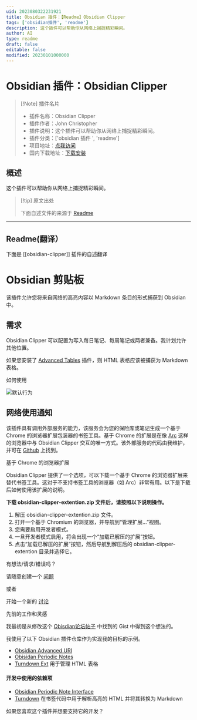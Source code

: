```yaml
---
uid: 2023080322231921
title: Obsidian 插件：【Readme】Obsidian Clipper
tags: ['obsidian插件', 'readme']
description: 这个插件可以帮助你从网络上捕捉精彩瞬间。
author: AI
type: readme
draft: false
editable: false
modified: 20230101000000
---
```


# Obsidian 插件：Obsidian Clipper

> [!Note] 插件名片
> - 插件名称：Obsidian Clipper
> - 插件作者：John Christopher
> - 插件说明：这个插件可以帮助你从网络上捕捉精彩瞬间。
> - 插件分类：['obsidian 插件 ', 'readme']
> - 项目地址：[点我访问](https://github.com/jgchristopher/obsidian-clipper)
> - 国内下载地址：[下载安装](https://pkmer.cn/products/plugin/pluginMarket/?obsidian-clipper)

## 概述

这个插件可以帮助你从网络上捕捉精彩瞬间。

> [!tip] 原文出处
>
>下面自述文件的来源于 [Readme](https://ghproxy.net/https://raw.githubusercontent.com/jgchristopher/obsidian-clipper/main/README.md)
>

---

## Readme(翻译）

下面是 [[obsidian-clipper]] 插件的自述翻译

# Obsidian 剪贴板

该插件允许您将来自网络的高亮内容以 Markdown 条目的形式捕获到 Obsidian 中。

## 需求

Obsidian Clipper 可以配置为写入每日笔记、每周笔记或两者兼备。我计划允许其他位置。

如果您安装了 [Advanced Tables]() 插件，则 HTML 表格应该被捕获为 Markdown 表格。

如何使用

![默认行为](./gifs/default.gif)

## 网络使用通知

该插件具有调用外部服务的能力，该服务会为您的保险库或笔记生成一个基于 Chrome 的浏览器扩展包装器的书签工具。基于 Chrome 的扩展是在像 [Arc](https://arc.net/) 这样的浏览器中与 Obsidian Clipper 交互的唯一方式。该外部服务的代码由我维护，并可在 [Github](https://github.com/jgchristopher/obsidian_clipper_extension_maker) 上找到。

基于 Chrome 的浏览器扩展

Obsidian Clipper 提供了一个选项，可以下载一个基于 Chrome 的浏览器扩展来替代书签工具。这对于不支持书签工具的浏览器（如 Arc）非常有用。以下是下载后如何使用该扩展的说明。

**下载 obsidian-clipper-extention.zip 文件后，请按照以下说明操作。**

1. 解压 obsidian-clipper-extention.zip 文件。
2. 打开一个基于 Chromium 的浏览器，并导航到“管理扩展...”视图。
3. 您需要启用开发者模式。
4. 一旦开发者模式启用，将会出现一个“加载已解压的扩展”按钮。
5. 点击“加载已解压的扩展”按钮，然后导航到解压后的 obsidian-clipper-extention 目录并选择它。

有想法/请求/错误吗？

请随意创建一个 [问题](https://github.com/jgchristopher/obsidian-clipper/issues/new/choose)

或者

开始一个新的 [讨论](https://github.com/jgchristopher/obsidian-clipper/discussions/new)

先前的工作和灵感

我最初是从修改这个 [Obisdian论坛帖子](https://forum.obsidian.md/t/obsidian-web-clipper-bookmarklet-with-full-markdown-support-for-images-headings-and-code-blocks/22068) 中找到的 Gist 中得到这个想法的。

我使用了以下 Obsidian 插件仓库作为实现我的目标的示例。

- [Obsidian Advanced URI](https://github.com/Vinzent03/obsidian-advanced-uri)
- [Obisidan Periodic Notes](https://github.com/liamcain/obsidian-periodic-notes)
- [Turndown Ext](https://github.com/jtreml/turndown) 用于管理 HTML 表格

#### 开发中使用的依赖项

- [Obsidian Periodic Note Interface](https://github.com/liamcain/obsidian-daily-notes-interface)
- [Turndown](https://github.com/mixmark-io/turndown) 在书签代码中用于解析高亮的 HTML 并将其转换为 Markdown

如果您喜欢这个插件并想要支持它的开发？
